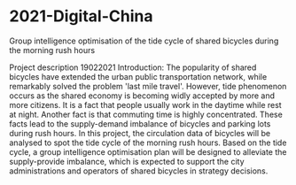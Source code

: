 # 2021-Digital-China
Group intelligence optimisation of the tide cycle of shared bicycles during the morning rush hours

Project description 19022021
Introduction:
The popularity of shared bicycles have extended the urban public transportation network, while remarkably solved the problem 'last mile travel'. However, tide phenomenon occurs as the shared economy is becoming widly accepted by more and more citizens. It is a fact that people usually work in the daytime while rest at night. Another fact is that commuting time is highly concentrated. These facts lead to the supply-demand imbalance of bicycles and parking lots during rush hours. In this project, the circulation data of bicycles will be analysed to spot the tide cycle of the morning rush hours. Based on the tide cycle, a group intelligence optimisation plan will be designed to alleviate the supply-provide imbalance, which is expected to support the city administrations and operators of shared bicycles in strategy decisions.

